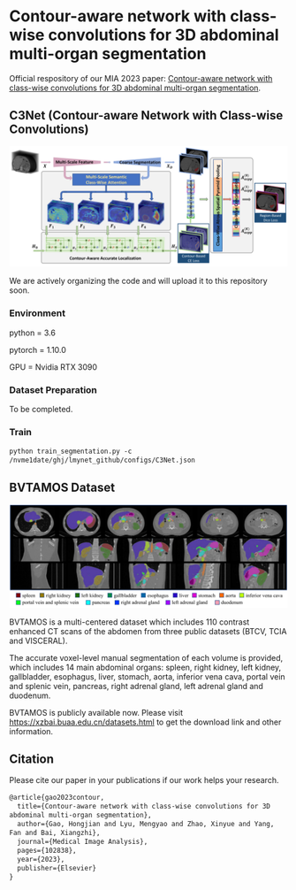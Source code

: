 # Contour-aware network with class-wise convolutions for 3D abdominal multi-organ segmentation

Official respository of our MIA 2023 paper: [Contour-aware network with class-wise convolutions for 3D abdominal multi-organ segmentation](https://doi.org/10.1016/j.media.2023.102838).

## C3Net (Contour-aware Network with Class-wise Convolutions)

![](https://github.com/vegetarianfish/C3Net/blob/main/network.png)

We are actively organizing the code and will upload it to this repository soon.

### Environment

python = 3.6

pytorch = 1.10.0

GPU = Nvidia RTX 3090

### Dataset Preparation

To be completed.

### Train

```
python train_segmentation.py -c /nvme1date/ghj/lmynet_github/configs/C3Net.json
```

## BVTAMOS Dataset

![](https://github.com/vegetarianfish/C3Net/blob/main/dataset.png)

BVTAMOS is a multi-centered dataset which includes 110 contrast enhanced CT scans of the abdomen from three public datasets (BTCV, TCIA and VISCERAL). 

The accurate voxel-level manual segmentation of each volume is provided, which includes 14 main abdominal organs: spleen, right kidney, left kidney, gallbladder, esophagus, liver, stomach, aorta, inferior vena cava, portal vein and splenic vein, pancreas, right adrenal gland, left adrenal gland and duodenum.

BVTAMOS is publicly available now. Please visit https://xzbai.buaa.edu.cn/datasets.html to get the download link and other information.


## Citation

Please cite our paper in your publications if our work helps your research.

```
@article{gao2023contour,
  title={Contour-aware network with class-wise convolutions for 3D abdominal multi-organ segmentation},
  author={Gao, Hongjian and Lyu, Mengyao and Zhao, Xinyue and Yang, Fan and Bai, Xiangzhi},
  journal={Medical Image Analysis},
  pages={102838},
  year={2023},
  publisher={Elsevier}
}
```
